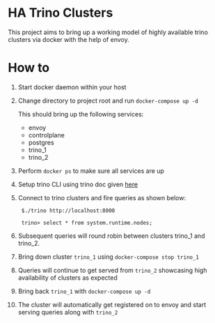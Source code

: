 # HA Trino Clusters 

This project aims to bring up a working model of highly available trino clusters via docker with the help of envoy.

# How to

1. Start docker daemon within your host
2. Change directory to project root and run `docker-compose up -d`
    
    This should bring up the following services:
    
    - envoy
    - controlplane
    - postgres
    - trino_1
    - trino_2

3. Perform `docker ps` to make sure all services are up
4. Setup trino CLI using trino doc given [here](https://trino.io/docs/current/client/cli.html#installation)
5. Connect to trino clusters and fire queries as shown below: 

        $./trino http://localhost:8000

        trino> select * from system.runtime.nodes;

6. Subsequent queries will round robin between clusters trino_1 and trino_2. 
7. Bring down cluster `trino_1` using `docker-compose stop trino_1`
8. Queries will continue to get served from `trino_2` showcasing high availability of clusters as expected
9. Bring back `trino_1` with `docker-compose up -d`
10. The cluster will automatically get registered on to envoy and start serving queries along with `trino_2` 